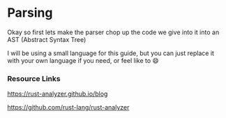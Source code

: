 # Parsing
Okay so first lets make the parser chop up the code we
give into it into an AST (Abstract Syntax Tree)

I will be using a small language for this guide, but you
can just replace it with your own language if you need,
or feel like to 😄



### Resource Links

https://rust-analyzer.github.io/blog

https://github.com/rust-lang/rust-analyzer